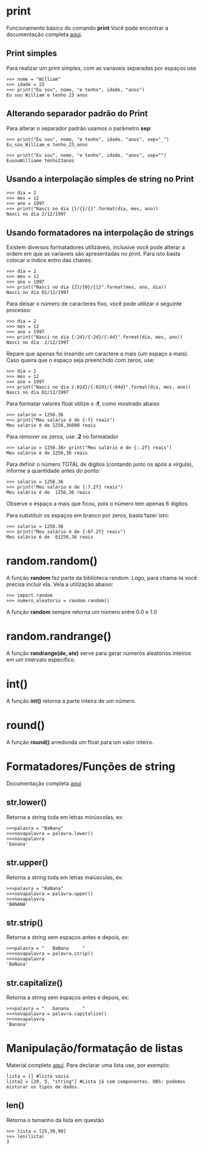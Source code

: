 # print
Funcionamento básico do comando **print**
Você pode encontrar a documentação completa [aqui](https://docs.python.org/3/library/string.html#formatexamples).

## Print simples
Para realizar um print simples, com as variaveis separadas por espaços use

	>>> nome = "William"
	>>> idade = 23
	>>> print("Eu sou", nome, "e tenho", idade, "anos")
	Eu sou William e tenho 23 anos

## Alterando separador padrão do Print
Para alterar o separador padrão usamos o parâmetro **sep**:

	>>> print("Eu sou", nome, "e tenho", idade, "anos", sep="_")
	Eu_sou_William_e tenho_23_anos

	>>> print("Eu sou", nome, "e tenho", idade, "anos", sep="")
	EusouWilliame tenho23anos

## Usando a interpolação simples de string no Print

	>>> dia = 2
	>>> mes = 12
	>>> ano = 1997
	>>> print("Nasci no dia {}/{}/{}".format(dia, mes, ano))
	Nasci no dia 2/12/1997

## Usando formatadores na interpolação de strings
Existem diversos formatadores utilizáveis, inclusive você pode alterar a ordem em que as variaveis são apresentadas no print.
Para isto basta colocar o índice entro das chaves:

	>>> dia = 2
	>>> mes = 12
	>>> ano = 1997
	>>> print("Nasci no dia {2}/{0}/{1}".format(mes, ano, dia))
	Nasci no dia 02/12/1997
Para deixar o número de caracteres fixo, você pode utilizar o seguinte processo:

	>>> dia = 2
	>>> mes = 12
	>>> ano = 1997
	>>> print("Nasci no dia {:2d}/{:2d}/{:4d}".format(dia, mes, ano))
	Nasci no dia  2/12/1997
Repare que apenas foi inserido um caractere a mais (um espaço a mais). Caso queira que o espaço seja preenchido com zeros, use:

	>>> dia = 2
	>>> mes = 12
	>>> ano = 1997
	>>> print("Nasci no dia {:02d}/{:02d}/{:04d}".format(dia, mes, ano))
	Nasci no dia 02/12/1997

Para formatar valores float utilize o **:f**, como mostrado abaixo

	>>> salario = 1256.36
	>>> print("Meu salário é de {:f} reais")
	Meu salário é de 1256,36000 reais

Para remover os zeros, use **.2** no formatador

	>>> salario = 1256.36> print("Meu salário é de {:.2f} reais")
	Meu salário é de 1256,36 reais

	
Para definir o número TOTAL de digitos (contando junto os após a vírgula), informe a quantidade antes do ponto:

	>>> salario = 1256.36
	>>> print("Meu salário é de {:7.2f} reais")
	Meu salário é de  1256,36 reais
Observe o espaço a mais que ficou, pois o número tem apenas 6 dígitos.

Para substituir os espaços em branco por zeros, basta fazer isto:

	>>> salario = 1256.36
	>>> print("Meu salário é de {:07.2f} reais")
	Meu salário é de  01256,36 reais


# random.random()
A função **random** faz parte da biblioteca random. Logo, para chama-la você precisa incluir ela. Vela a utilização abaixo:

    >>> import random
    >>> numero_aleatorio = random.random()
A função **random** sempre retorna um número entre 0.0 e 1.0


# random.randrange()
A função **randrange(de, ate)** serve para gerar números aleatórios inteiros em um intervalo específico.


# int()
A função **int()** retorna a parte inteira de um número.

# round()
A função **round()** arredonda um float para um valor inteiro.

# Formatadores/Funções de string
Documentação completa [aqui](https://docs.python.org/pt-br/3/library/stdtypes.html#text-sequence-type-str)

## str.lower()
Retorna a string toda em letras minúscolas, ex:

	>>>palavra = "BaNana"
	>>>novapalavra = palavra.lower()
	>>>novapalavra
	'banana'

## str.upper()
Retorna a string toda em letras maiúsculas, ex:

	>>>palavra = "BaNana"
	>>>novapalavra = palavra.upper()
	>>>novapalavra
	'BANANA'

## str.strip()
Retorna a string sem espaços antes e depois, ex:

	>>>palavra = "   BaNana     "
	>>>novapalavra = palavra.strip()
	>>>novapalavra
	'BaNana'

## str.capitalize()
Retorna a string sem espaços antes e depois, ex:

	>>>palavra = "   banana     "
	>>>novapalavra = palavra.capitalize()
	>>>novapalavra
	'Banana'

# Manipulação/formatação de listas
Material completo [aqui](https://docs.python.org/pt-br/3/tutorial/datastructures.html).
Para declarar uma lista use, por exemplo:

	lista = [] #lista vazia
	lista2 = [20, 5, "string"] #Lista já com componentes. OBS: podemos misturar os tipos de dados.

## len()
Retorna o tamanho da lista em questão
	
	>>> lista = [25,30,90]
	>>> len(lista)
	3

